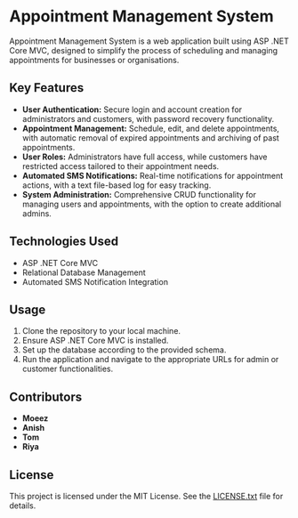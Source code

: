 # Appointment Management System

Appointment Management System is a web application built using ASP .NET Core MVC, designed to simplify the process of scheduling and managing appointments for businesses or organisations.

## Key Features

- **User Authentication:** Secure login and account creation for administrators and customers, with password recovery functionality.
- **Appointment Management:** Schedule, edit, and delete appointments, with automatic removal of expired appointments and archiving of past appointments.
- **User Roles:** Administrators have full access, while customers have restricted access tailored to their appointment needs.
- **Automated SMS Notifications:** Real-time notifications for appointment actions, with a text file-based log for easy tracking.
- **System Administration:** Comprehensive CRUD functionality for managing users and appointments, with the option to create additional admins.

## Technologies Used

- ASP .NET Core MVC
- Relational Database Management
- Automated SMS Notification Integration

## Usage

1. Clone the repository to your local machine.
2. Ensure ASP .NET Core MVC is installed.
3. Set up the database according to the provided schema.
4. Run the application and navigate to the appropriate URLs for admin or customer functionalities.

## Contributors

- **Moeez**
- **Anish**
- **Tom**
- **Riya**

## License

This project is licensed under the MIT License. See the [LICENSE.txt](LICENSE.txt) file for details.
